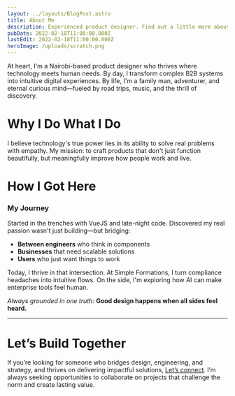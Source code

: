 ```yaml
---
layout: ../layouts/BlogPost.astro
title: About Me
description: Experienced product designer. Find out a little more about me and what I do.
pubDate: 2022-02-18T11:00:00.000Z
lastEdit: 2022-02-18T11:00:00.000Z
heroImage: /uploads/scratch.png
---
```


At heart, I'm a Nairobi-based product designer who thrives where technology meets human needs. By day, I transform complex B2B systems into intuitive digital experiences. By life, I'm a family man, adventurer, and eternal curious mind—fueled by road trips, music, and the thrill of discovery.

# Why I Do What I Do

I believe technology's true power lies in its ability to solve real problems with empathy. My mission: to craft products that don't just function beautifully, but meaningfully improve how people work and live.


# How I Got Here

### My Journey

Started in the trenches with VueJS and late-night code. Discovered my real passion wasn't just building—but bridging:  

- **Between engineers** who think in components  
- **Businesses** that need scalable solutions  
- **Users** who just want things to work  

Today, I thrive in that intersection. At Simple Formations, I turn compliance headaches into intuitive flows. On the side, I'm exploring how AI can make enterprise tools feel human.  

*Always grounded in one truth:* **Good design happens when all sides feel heard.**

---

<!-- # What I Bring to the Table

**Hybrid Expertise:**  
 7+ years bridging UX design, frontend engineering, and product strategy.

**Complexity Translator:**  
 Turn compliance workflows (and other "unsexy" problems) into user-friendly solutions.

**Results-Oriented:**  
 My work has cut user errors and saved businesses hundreds of hours

**Strategic Leadership:**  
 I see the big picture and work backward to build products that not only solve today’s problems but anticipate tomorrow’s needs. -->



# Let’s Build Together

If you’re looking for someone who bridges design, engineering, and strategy, and thrives on delivering impactful solutions, [Let’s connect](mailto:alexcosmasotieno@gmail.com). I’m always seeking opportunities to collaborate on projects that challenge the norm and create lasting value.
